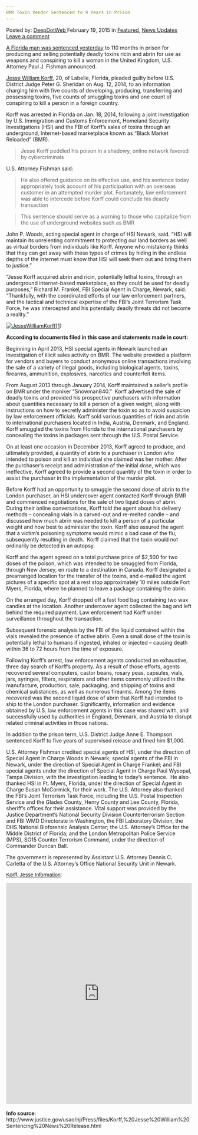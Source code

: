 ```yaml
---
BMR Toxin Vendor Sentenced to 9 Years in Prison
---
```

<article class="post-listing post-9139 post type-post status-publish format-standard has-post-thumbnail hentry  tag-bmr tag-prison tag-sentenced tag-toxin tag-vendor tag-years">
<div class="post-inner">
<span>Posted by: <a href="https://www.deepdotweb.com/author/admin/" title="">DeepDotWeb </a></span>
<span>February 19, 2015</span>
<span>in <a href="https://www.deepdotweb.com/category/deepdot-news/" rel="category tag">Featured</a>, <a href="https://www.deepdotweb.com/category/news-updates/" rel="category tag">News Updates</a></span>
<span><a href="https://www.deepdotweb.com/2015/02/19/bmr-toxin-vendor-sentenced-to-9-years-in-prison/#respond">Leave a comment</a></span>


<p><a href="http://www.justice.gov/usao/nj/Press/files/Korff,%20Jesse%20William%20Sentencing%20News%20Release.html" target="_blank">A Florida man was sentenced yesterday</a> to 110 months in prison for producing and selling potentially deadly toxins ricin and abrin for use as weapons and conspiring to kill a woman in the United Kingdom, U.S. Attorney Paul J. Fishman announced.</p>
<p><a href="http://www.deepdotweb.com/2014/01/22/bmr-vendor-busted-for-selling-deadly-toxin/">Jesse William Korff</a>, 20, of Labelle, Florida, pleaded guilty before U.S. District Judge Peter G. Sheridan on Aug. 12, 2014, to an information charging him with five counts of developing, producing, transferring and possessing toxins, five counts of smuggling toxins and one count of conspiring to kill a person in a foreign country.</p>
<p>Korff was arrested in Florida on Jan. 18, 2014, following a joint investigation by U.S. Immigration and Customs Enforcement, Homeland Security Investigations (HSI) and the FBI of Korff’s sales of toxins through an underground, Internet-based marketplace known as “Black Market Reloaded” (BMR).</p>
<blockquote><p>Jesse Korff peddled his poison in a shadowy, online network favored by cybercriminals</p></blockquote>
<p>U.S. Attorney Fishman said:</p>
<blockquote><p>He also offered guidance on its effective use, and his sentence today appropriately took account of his participation with an overseas customer in an attempted murder plot. Fortunately, law enforcement was able to intercede before Korff could conclude his deadly transaction</p></blockquote>
<blockquote><p>This sentence should serve as a warning to those who capitalize from the use of underground websites such as BMR</p></blockquote>
<p>John P. Woods, acting special agent in charge of HSI Newark, said. “HSI will maintain its unrelenting commitment to protecting our land borders as well as virtual borders from individuals like Korff. Anyone who mistakenly thinks that they can get away with these types of crimes by hiding in the endless depths of the internet must know that HSI will seek them out and bring them to justice.”</p>
<p>“Jesse Korff acquired abrin and ricin, potentially lethal toxins, through an underground internet-based marketplace, so they could be used for deadly purposes,” Richard M. Frankel, FBI Special Agent in Charge, Newark, said. “Thankfully, with the coordinated efforts of our law enforcement partners, and the tactical and technical expertise of the FBI’s Joint Terrorism Task Force, he was intercepted and his potentially deadly threats did not become a reality.”</p>
<p><a href="/imgs/2015/02/JesseWilliamKorff1.jpg"><img class="aligncenter size-full wp-image-9140" src="/imgs/2015/02/JesseWilliamKorff1.jpg" alt="JesseWilliamKorff[1]" width="560" height="400" srcset="/imgs/2015/02/JesseWilliamKorff1.jpg 560w, /imgs/2015/02/JesseWilliamKorff1-300x214.jpg 300w" sizes="(max-width: 560px) 100vw, 560px" /></a></p>
<p><strong>According to documents filed in this case and statements made in court:</strong></p>
<p>Beginning in April 2013, HSI special agents in Newark launched an investigation of illicit sales activity on BMR. The website provided a platform for vendors and buyers to conduct anonymous online transactions involving the sale of a variety of illegal goods, including biological agents, toxins, firearms, ammunition, explosives, narcotics and counterfeit items.</p>
<p>From August 2013 through January 2014, Korff maintained a seller’s profile on BMR under the moniker “Snowman840.”  Korff advertised the sale of deadly toxins and provided his prospective purchasers with information about quantities necessary to kill a person of a given weight, along with instructions on how to secretly administer the toxin so as to avoid suspicion by law enforcement officials. Korff sold various quantities of ricin and abrin to international purchasers located in India, Austria, Denmark, and England. Korff smuggled the toxins from Florida to the international purchasers by concealing the toxins in packages sent through the U.S. Postal Service.</p>
<p>On at least one occasion in December 2013, Korff agreed to produce, and ultimately provided, a quantity of abrin to a purchaser in London who intended to poison and kill an individual she claimed was her mother. After the purchaser’s receipt and administration of the initial dose, which was ineffective, Korff agreed to provide a second quantity of the toxin in order to assist the purchaser in the implementation of the murder plot.</p>
<p>Before Korff had an opportunity to smuggle the second dose of abrin to the London purchaser, an HSI undercover agent contacted Korff through BMR and commenced negotiations for the sale of two liquid doses of abrin. During their online conversations, Korff told the agent about his delivery methods – concealing vials in a carved-out and re-melted candle – and discussed how much abrin was needed to kill a person of a particular weight and how best to administer the toxin. Korff also assured the agent that a victim’s poisoning symptoms would mimic a bad case of the flu, subsequently resulting in death.  Korff claimed that the toxin would not ordinarily be detected in an autopsy.</p>
<p>Korff and the agent agreed on a total purchase price of $2,500 for two doses of the poison, which was intended to be smuggled from Florida, through New Jersey, en route to a destination in Canada. Korff designated a prearranged location for the transfer of the toxins, and e-mailed the agent pictures of a specific spot at a rest stop approximately 10 miles outside Fort Myers, Florida, where he planned to leave a package containing the abrin.</p>
<p>On the arranged day, Korff dropped off a fast food bag containing two wax candles at the location. Another undercover agent collected the bag and left behind the required payment. Law enforcement had Korff under surveillance throughout the transaction.</p>
<p>Subsequent forensic analysis by the FBI of the liquid contained within the vials revealed the presence of active abrin. Even a small dose of the toxin is potentially lethal to humans if ingested, inhaled or injected – causing death within 36 to 72 hours from the time of exposure.</p>
<p>Following Korff’s arrest, law enforcement agents conducted an exhaustive, three day search of Korff’s property. As a result of those efforts, agents recovered several computers, castor beans, rosary peas, capsules, vials, jars, syringes, filters, respirators and other items commonly utilized in the manufacture, production, sale, packaging, and shipping of toxins and chemical substances, as well as numerous firearms. Among the items recovered was the second liquid dose of abrin that Korff had intended to ship to the London purchaser. Significantly, information and evidence obtained by U.S. law enforcement agents in this case was shared with, and successfully used by authorities in England, Denmark, and Austria to disrupt related criminal activities in those nations.</p>
<p>In addition to the prison term, U.S. District Judge Anne E. Thompson sentenced Korff to five years of supervised release and fined him $1,000.</p>
<p>U.S. Attorney Fishman credited special agents of HSI, under the direction of Special Agent in Charge Woods in Newark; special agents of the FBI in Newark, under the direction of Special Agent in Charge Frankel; and FBI special agents under the direction of Special Agent in Charge Paul Wysopal, Tampa Division, with the investigation leading to today’s sentence.  He also thanked HSI in Ft. Myers, Florida, under the direction of Special Agent in Charge Susan McCormick, for their work. The U.S. Attorney also thanked the FBI’s Joint Terrorism Task Force, including the U.S. Postal Inspection Service and the Glades County, Henry County and Lee County, Florida, sheriff’s offices for their assistance. Vital support was provided by the Justice Department’s National Security Division Counterterrorism Section and FBI WMD Directorate in Washington, the FBI Laboratory Division, the DHS National Bioforensic Analysis Center; the U.S. Attorney’s Office for the Middle District of Florida; and the London Metropolitan Police Service (MPS), SO15 Counter Terrorism Command, under the direction of Commander Duncan Ball.</p>
<p>The government is represented by Assistant U.S. Attorney Dennis C. Carletta of the U.S. Attorney’s Office National Security Unit in Newark.</p>
<p style="margin: 12px auto 6px auto; font-family: Helvetica,Arial,Sans-serif; font-style: normal; font-variant: normal; font-weight: normal; font-size: 14px; line-height: normal; font-size-adjust: none; font-stretch: normal; -x-system-font: none; display: block;"><a style="text-decoration: underline;" title="View Korff, Jesse Information on Scribd" href="https://www.scribd.com/doc/256250817/Korff-Jesse-Information">Korff, Jesse Information</a>:</p>
<p><iframe width="100%" height="600" class="scribd_iframe_embed" src="https://www.scribd.com/embeds/256250817/content?start_page=1&amp;view_mode=scroll&amp;show_recommendations=true" data-auto-height="false" data-aspect-ratio="undefined" scrolling="no" id="doc_24677" frameborder="0"></iframe></p>
<p><strong>Info source</strong>: http://www.justice.gov/usao/nj/Press/files/Korff,%20Jesse%20William%20Sentencing%20News%20Release.html</p>
</div>
<span style="display:none"><a href="https://www.deepdotweb.com/tag/bmr/" rel="tag">bmr</a> <a href="https://www.deepdotweb.com/tag/prison/" rel="tag">prison</a> <a href="https://www.deepdotweb.com/tag/sentenced/" rel="tag">sentenced</a> <a href="https://www.deepdotweb.com/tag/toxin/" rel="tag">toxin</a> <a href="https://www.deepdotweb.com/tag/vendor/" rel="tag">vendor</a> <a href="https://www.deepdotweb.com/tag/years/" rel="tag">years</a></span> <span style="display:none" class="updated">2015-02-19